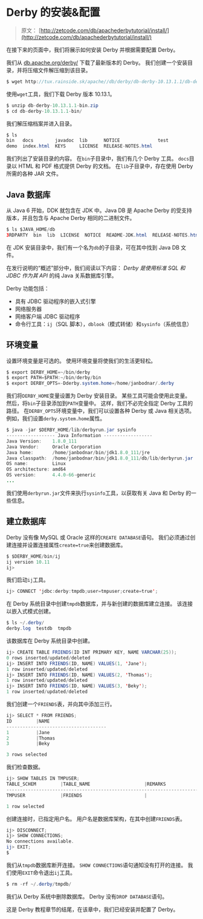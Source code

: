 # Derby 的安装&配置

> 原文： [http://zetcode.com/db/apachederbytutorial/install/](http://zetcode.com/db/apachederbytutorial/install/)

在接下来的页面中，我们将展示如何安装 Derby 并根据需要配置 Derby。

我们从 [db.apache.org/derby/](http://db.apache.org/derby/) 下载了最新版本的 Derby。 我们创建一个安装目录，并将压缩文件解压缩到该目录。

```java
$ wget http://tux.rainside.sk/apache//db/derby/db-derby-10.13.1.1/db-derby-10.13.1.1-bin.zip

```

使用`wget`工具，我们下载 Derby 版本 10.13.1。

```java
$ unzip db-derby-10.13.1.1-bin.zip 
$ cd db-derby-10.13.1.1-bin/

```

我们解压缩档案并进入目录。

```java
$ ls
bin   docs        javadoc  lib      NOTICE              test
demo  index.html  KEYS     LICENSE  RELEASE-NOTES.html

```

我们列出了安装目录的内容。 在`bin`子目录中，我们有几个 Derby 工具。 `docs`目录以 HTML 和 PDF 格式提供 Derby 的文档。 在`lib`子目录中，存在使用 Derby 所需的各种 JAR 文件。

## Java 数据库

从 Java 6 开始，DDK 就包含在 JDK 中。Java DB 是 Apache Derby 的受支持版本，并且包含与 Apache Derby 相同的二进制文件。

```java
$ ls $JAVA_HOME/db
3RDPARTY  bin  lib  LICENSE  NOTICE  README-JDK.html  RELEASE-NOTES.html

```

在 JDK 安装目录中，我们有一个名为`db`的子目录，可在其中找到 Java DB 文件。

在发行说明的“概述”部分中，我们阅读以下内容： _Derby 是使用标准 SQL 和 JDBC 作为其 API_ 的纯 Java 关系数据库引擎。

Derby 功能包括：

*   具有 JDBC 驱动程序的嵌入式引擎
*   网络服务器
*   网络客户端 JDBC 驱动程序
*   命令行工具：`ij`（SQL 脚本），`dblook`（模式转储）和`sysinfo`（系统信息）

## 环境变量

设置环境变量是可选的。 使用环境变量将使我们的生活更轻松。

```java
$ export DERBY_HOME=~/bin/derby
$ export PATH=$PATH:~/bin/derby/bin
$ export DERBY_OPTS=-Dderby.system.home=/home/janbodnar/.derby

```

我们将`DERBY_HOME`变量设置为 Derby 安装目录。 某些工具可能会使用此变量。 然后，将`bin`子目录添加到`PATH`变量中。 这样，我们不必完全指定 Derby 工具的路径。 在`DERBY_OPTS`环境变量中，我们可以设置各种 Derby 或 Java 相关选项。 例如，我们设置`derby.system.home`属性。

```java
$ java -jar $DERBY_HOME/lib/derbyrun.jar sysinfo
------------------ Java Information ------------------
Java Version:    1.8.0_111
Java Vendor:     Oracle Corporation
Java home:       /home/janbodnar/bin/jdk1.8.0_111/jre
Java classpath:  /home/janbodnar/bin/jdk1.8.0_111/db/lib/derbyrun.jar
OS name:         Linux
OS architecture: amd64
OS version:      4.4.0-66-generic
...

```

我们使用`derbyrun.jar`文件来执行`sysinfo`工具，以获取有关 Java 和 Derby 的一些信息。

## 建立数据库

Derby 没有像 MySQL 或 Oracle 这样的`CREATE DATABASE`语句。 我们必须通过创建连接并设置连接属性`create=true`来创建数据库。

```java
$ $DERBY_HOME/bin/ij
ij version 10.11
ij>

```

我们启动`ij`工具。

```java
ij> CONNECT 'jdbc:derby:tmpdb;user=tmpuser;create=true';

```

在 Derby 系统目录中创建`tmpdb`数据库，并与新创建的数据库建立连接。 该连接以嵌入式模式创建。

```java
$ ls ~/.derby/
derby.log  testdb  tmpdb

```

该数据库在 Derby 系统目录中创建。

```java
ij> CREATE TABLE FRIENDS(ID INT PRIMARY KEY, NAME VARCHAR(25));
0 rows inserted/updated/deleted
ij> INSERT INTO FRIENDS(ID, NAME) VALUES(1, 'Jane');
1 row inserted/updated/deleted
ij> INSERT INTO FRIENDS(ID, NAME) VALUES(2, 'Thomas');
1 row inserted/updated/deleted
ij> INSERT INTO FRIENDS(ID, NAME) VALUES(3, 'Beky');
1 row inserted/updated/deleted

```

我们创建一个`FRIENDS`表，并向其中添加三行。

```java
ij> SELECT * FROM FRIENDS;
ID         |NAME                     
-------------------------------------
1          |Jane                     
2          |Thomas                   
3          |Beky                     

3 rows selected

```

我们检查数据。

```java
ij> SHOW TABLES IN TMPUSER;
TABLE_SCHEM         |TABLE_NAME                    |REMARKS             
------------------------------------------------------------------------
TMPUSER             |FRIENDS                       |                    

1 row selected

```

创建连接时，已指定用户名。 用户名是数据库架构，在其中创建`FRIENDS`表。

```java
ij> DISCONNECT;
ij> SHOW CONNECTIONS;
No connections available.
ij> EXIT;
$ 

```

我们从`tmpdb`数据库断开连接。 `SHOW CONNECTIONS`语句通知没有打开的连接。 我们使用`EXIT`命令退出`ij`工具。

```java
$ rm -rf ~/.derby/tmpdb/

```

我们从 Derby 系统中删除数据库。 Derby 没有`DROP DATABASE`语句。

这是 Derby 教程章节的结尾，在该章中，我们已经安装并配置了 Derby。